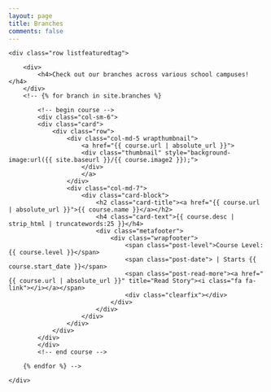 ```yaml
---
layout: page
title: Branches
comments: false
---
```


<!-- Featured
================================================== -->
<section class="featured-posts">
    
    <div class="row listfeaturedtag">

        <div>
            <h4>Check out our branches across various school campuses!</h4>
        </div>
        <!-- {% for branch in site.branches %}
                
            <!-- begin course -->
            <div class="col-sm-6">
            <div class="card">
                <div class="row">
                    <div class="col-md-5 wrapthumbnail">
                        <a href="{{ course.url | absolute_url }}">
                        <div class="thumbnail" style="background-image:url({{ site.baseurl }}/{{ course.image2 }});">
                        </div>
                        </a>
                    </div>
                    <div class="col-md-7">
                        <div class="card-block">
                            <h2 class="card-title"><a href="{{ course.url | absolute_url }}">{{ course.name }}</a></h2>
                            <h4 class="card-text">{{ course.desc | strip_html | truncatewords:25 }}</h4>
                            <div class="metafooter">
                                <div class="wrapfooter">
                                    <span class="post-level">Course Level: {{ course.level }}</span>
                                    <span class="post-date"> | Starts {{ course.start_date }}</span>
                                    <span class="post-read-more"><a href="{{ course.url | absolute_url }}" title="Read Story"><i class="fa fa-link"></i></a></span>
                                    <div class="clearfix"></div>
                                </div>
                            </div>
                        </div>
                    </div>
                </div>
            </div>
            </div>
            <!-- end course -->

        {% endfor %} -->

    </div>

</section>
